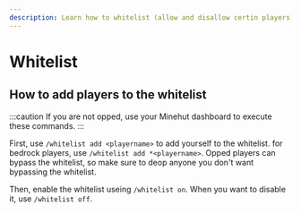 ```yaml
---
description: Learn how to whitelist (allow and disallow certin players) on your server.
---
```


# Whitelist

## How to add players to the whitelist

:::caution
If you are not opped, use your Minehut dashboard to execute these commands.
:::

First, use `/whitelist add <playername>` to add yourself to the whitelist. for bedrock players, use `/whitelist add *<playername>`. Opped players can bypass the whitelist, so make sure to deop anyone you don't want bypassing the whitelist.

Then, enable the whitelist useing `/whitelist on`. When you want to disable it, use `/whitelist off`.
